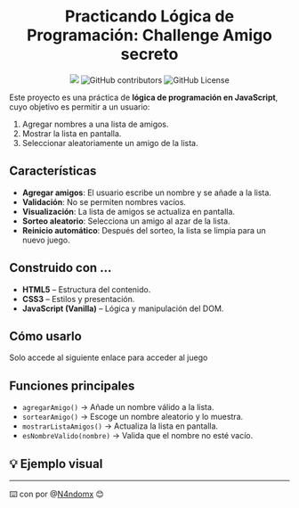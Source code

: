 <h1 align="center"> Practicando Lógica de Programación: Challenge Amigo secreto</h1>

<p align="center">
<img src="https://img.shields.io/github/last-commit/n4ndomx/challenge-amigo-secreto_alura" >
<img alt="GitHub contributors" src="https://img.shields.io/github/contributors/n4ndomx/challenge-amigo-secreto_alura">
<img alt="GitHub License" src="https://img.shields.io/github/license/n4ndomx/challenge-amigo-secreto_alura">
</p>



Este proyecto es una práctica de **lógica de programación en JavaScript**, cuyo objetivo es permitir a un usuario:

1. Agregar nombres a una lista de amigos.
2. Mostrar la lista en pantalla.
3. Seleccionar aleatoriamente un amigo de la lista.



## Características

* **Agregar amigos**: El usuario escribe un nombre y se añade a la lista.
* **Validación**: No se permiten nombres vacíos.
* **Visualización**: La lista de amigos se actualiza en pantalla.
* **Sorteo aleatorio**: Selecciona un amigo al azar de la lista.
* **Reinicio automático**: Después del sorteo, la lista se limpia para un nuevo juego.



##  Construido con ...
* **HTML5** – Estructura del contenido.
* **CSS3** – Estilos y presentación.
* **JavaScript (Vanilla)** – Lógica y manipulación del DOM.



##  Cómo usarlo

Solo accede al siguiente enlace para acceder al juego



##  Funciones principales

* `agregarAmigo()` → Añade un nombre válido a la lista.
* `sortearAmigo()` → Escoge un nombre aleatorio y lo muestra.
* `mostrarListaAmigos()` → Actualiza la lista en pantalla.
* `esNombreValido(nombre)` → Valida que el nombre no esté vacío.


## 💡 Ejemplo visual



---
⌨️ con por @[N4ndomx](https://github.com/N4ndomx) 😊
